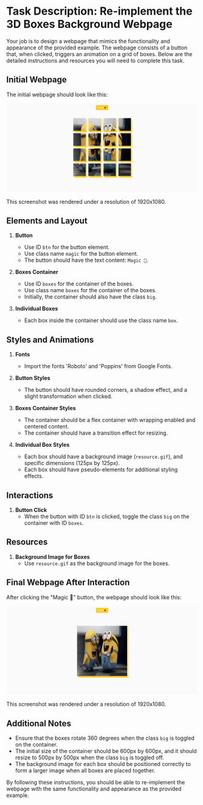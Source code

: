 
# Task Description: Re-implement the 3D Boxes Background Webpage

Your job is to design a webpage that mimics the functionality and appearance of the provided example. The webpage consists of a button that, when clicked, triggers an animation on a grid of boxes. Below are the detailed instructions and resources you will need to complete this task.

## Initial Webpage

The initial webpage should look like this:

![initial webpage](./_images/origin.png)

This screenshot was rendered under a resolution of 1920x1080.

## Elements and Layout

1. **Button**
   - Use ID `btn` for the button element.
   - Use class name `magic` for the button element.
   - The button should have the text content: `Magic 🎩`.

2. **Boxes Container**
   - Use ID `boxes` for the container of the boxes.
   - Use class name `boxes` for the container of the boxes.
   - Initially, the container should also have the class `big`.

3. **Individual Boxes**
   - Each box inside the container should use the class name `box`.

## Styles and Animations

1. **Fonts**
   - Import the fonts 'Roboto' and 'Poppins' from Google Fonts.

2. **Button Styles**
   - The button should have rounded corners, a shadow effect, and a slight transformation when clicked.

3. **Boxes Container Styles**
   - The container should be a flex container with wrapping enabled and centered content.
   - The container should have a transition effect for resizing.

4. **Individual Box Styles**
   - Each box should have a background image (`resource.gif`), and specific dimensions (125px by 125px).
   - Each box should have pseudo-elements for additional styling effects.

## Interactions

1. **Button Click**
   - When the button with ID `btn` is clicked, toggle the class `big` on the container with ID `boxes`.

## Resources

1. **Background Image for Boxes**
   - Use `resource.gif` as the background image for the boxes.

## Final Webpage After Interaction

After clicking the "Magic 🎩" button, the webpage should look like this:

![after clicking the button](./_images/after_click.png)

This screenshot was rendered under a resolution of 1920x1080.

## Additional Notes

- Ensure that the boxes rotate 360 degrees when the class `big` is toggled on the container.
- The initial size of the container should be 600px by 600px, and it should resize to 500px by 500px when the class `big` is toggled off.
- The background image for each box should be positioned correctly to form a larger image when all boxes are placed together.

By following these instructions, you should be able to re-implement the webpage with the same functionality and appearance as the provided example.
